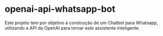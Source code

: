 # openai-api-whatsapp-bot

Este projeto tem por objetivo a construção de um Chatbot para Whatsapp, utilizando a API da OpenAI para tornar este assistente inteligente.